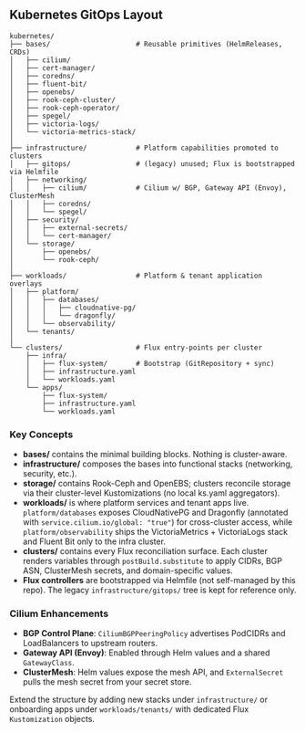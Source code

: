 ## Kubernetes GitOps Layout

```
kubernetes/
├── bases/                     # Reusable primitives (HelmReleases, CRDs)
│   ├── cilium/
│   ├── cert-manager/
│   ├── coredns/
│   ├── fluent-bit/
│   ├── openebs/
│   ├── rook-ceph-cluster/
│   ├── rook-ceph-operator/
│   ├── spegel/
│   ├── victoria-logs/
│   └── victoria-metrics-stack/
│
├── infrastructure/            # Platform capabilities promoted to clusters
│   ├── gitops/                # (legacy) unused; Flux is bootstrapped via Helmfile
│   ├── networking/
│   │   ├── cilium/            # Cilium w/ BGP, Gateway API (Envoy), ClusterMesh
│   │   ├── coredns/
│   │   └── spegel/
│   ├── security/
│   │   ├── external-secrets/
│   │   └── cert-manager/
│   └── storage/
│       ├── openebs/
│       └── rook-ceph/
│
├── workloads/                 # Platform & tenant application overlays
│   ├── platform/
│   │   ├── databases/
│   │   │   ├── cloudnative-pg/
│   │   │   └── dragonfly/
│   │   └── observability/
│   └── tenants/
│
└── clusters/                  # Flux entry-points per cluster
    ├── infra/
    │   ├── flux-system/       # Bootstrap (GitRepository + sync)
    │   ├── infrastructure.yaml
    │   └── workloads.yaml
    └── apps/
        ├── flux-system/
        ├── infrastructure.yaml
        └── workloads.yaml
```

### Key Concepts

- **bases/** contains the minimal building blocks. Nothing is cluster-aware.
- **infrastructure/** composes the bases into functional stacks (networking, security, etc.).
- **storage/** contains Rook-Ceph and OpenEBS; clusters reconcile storage via their cluster-level Kustomizations (no local ks.yaml aggregators).
- **workloads/** is where platform services and tenant apps live. `platform/databases` exposes CloudNativePG and Dragonfly (annotated with `service.cilium.io/global: "true"`) for cross-cluster access, while `platform/observability` ships the VictoriaMetrics + VictoriaLogs stack and Fluent Bit only to the infra cluster.
- **clusters/** contains every Flux reconciliation surface. Each cluster renders variables through
  `postBuild.substitute` to apply CIDRs, BGP ASN, ClusterMesh secrets, and domain-specific values.
- **Flux controllers** are bootstrapped via Helmfile (not self-managed by this repo). The legacy `infrastructure/gitops/` tree is kept for reference only.

### Cilium Enhancements

- **BGP Control Plane**: `CiliumBGPPeeringPolicy` advertises PodCIDRs and LoadBalancers to upstream routers.
- **Gateway API (Envoy)**: Enabled through Helm values and a shared `GatewayClass`.
- **ClusterMesh**: Helm values expose the mesh API, and `ExternalSecret` pulls the mesh secret from your secret store.

Extend the structure by adding new stacks under `infrastructure/` or onboarding apps under
`workloads/tenants/` with dedicated Flux `Kustomization` objects.
